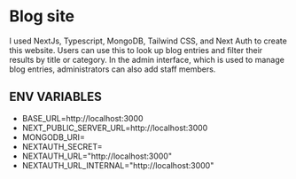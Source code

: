 # Blog site

I used NextJs, Typescript, MongoDB, Tailwind CSS, and Next Auth to create this website. Users can use this to look up blog entries and filter their results by title or category. In the admin interface, which is used to manage blog entries, administrators can also add staff members.

## ENV VARIABLES

- BASE_URL=http://localhost:3000
- NEXT_PUBLIC_SERVER_URL=http://localhost:3000
- MONGODB_URI=
- NEXTAUTH_SECRET=
- NEXTAUTH_URL="http://localhost:3000"
- NEXTAUTH_URL_INTERNAL="http://localhost:3000"
